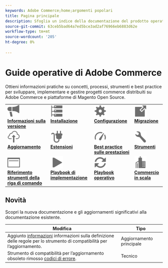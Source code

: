 ```yaml
---
keywords: Adobe Commerce;home;argomenti popolari
title: Pagina principale
description: Sfoglia un indice della documentazione del prodotto operativo Adobe Commerce.
source-git-commit: 63ceb5bad64a7ed5bce3ad2af76966eb6883d62e
workflow-type: tm+mt
source-wordcount: '205'
ht-degree: 0%

---
```



# Guide operative di Adobe Commerce

Ottieni informazioni pratiche su concetti, processi, strumenti e best practice per sviluppare, implementare e gestire progetti commerce distribuiti su Adobe Commerce e piattaforme di Magento Open Source.

<table>
<tr>
  <td valign="top">
    <a href="https://devdocs.magento.com/guides/v2.4/release-notes/bk-release-notes.html">
      <img alt="Informazioni sulla versione" src="../assets/icons/promote.svg" width="40" height="40"/>
    </a>
    <div>
      <a href="https://devdocs.magento.com/guides/v2.4/release-notes/bk-release-notes.html"><strong>Informazioni sulla versione</strong></a>
    </div>
  </td>
  <td valign="top">
    <a href="https://devdocs.magento.com/guides/v2.4/install-gde/install-flow-diagram.html">
      <img alt="Installazione" src="../assets/icons/servers.svg" width="40" height="40"/>
    </a>
    <div>
      <a href="https://devdocs.magento.com/guides/v2.4/install-gde/install-flow-diagram.html"><strong>Installazione</strong></a>
    </div>
  </td>
  <td valign="top">
    <a href="https://devdocs.magento.com/guides/v2.4/config-guide/bk-config-guide.html">
      <img alt="Configurazione" src="../assets/icons/settings.svg" width="40" height="40"/>
    </a>
    <div>
      <a href="https://devdocs.magento.com/guides/v2.4/config-guide/bk-config-guide.html"><strong>Configurazione</strong></a>
    </div>
  </td>
  <td valign="top">
    <a href="https://devdocs.magento.com/guides/v2.4/migration/bk-migration-guide.html">
      <img alt="Migrazione" src="../assets/icons/move-to.svg" width="40" height="40"/>
    </a>
    <div>
      <a href="https://devdocs.magento.com/guides/v2.4/migration/bk-migration-guide.html"><strong>Migrazione</strong></a>
    </div>
  </td>
</tr>
<tr>
  <td valign="top">
    <a href="../upgrade/overview.md">
      <img alt="Aggiornamento" src="../assets/icons/upload-cloud.svg" width="40" height="40"/>
    </a>
    <div>
      <a href="../upgrade/overview.md"><strong>Aggiornamento</strong></a>
    </div>
  </td>
  <td valign="top">
    <a href="https://devdocs.magento.com/extensions/">
       <img alt="Estensioni" src="../assets/icons/extension.svg" width="40" height="40"/>
    </a>
    <div>
      <a href="https://devdocs.magento.com/extensions/"><strong>Estensioni</strong></a>
    </div>
  </td>
  <td valign="top">
    <a href="https://devdocs.magento.com/guides/v2.4/performance-best-practices/introduction.html">
       <img alt="Prestazioni" src="../assets/icons/gauge.svg" width="40" height="40"/>
    </a>
    <div>
      <a href="https://devdocs.magento.com/guides/v2.4/performance-best-practices/introduction.html"><strong>Best practice sulle prestazioni</strong></a>
    </div>
  </td>
  <td valign="top">
    <a href="https://devdocs.magento.com/quality-patches/tool.html">
       <img alt="Strumenti" src="../assets/icons/wrench.svg" width="40" height="40"/>
    </a>
    <div>
      <a href="https://devdocs.magento.com/quality-patches/tool.html"><strong>Strumenti</strong></a>
    </div>
  </td>
</tr>
<tr>
  <td valign="top">
    <a href="https://devdocs.magento.com/guides/v2.4/reference/cli/magento.html">
       <img alt="Riferimento per gli strumenti della riga di comando" src="../assets/icons/page-rule.svg" width="40" height="40"/>
    </a>
    <div>
      <a href="https://devdocs.magento.com/guides/v2.4/reference/cli/magento.html"><strong>Riferimento strumenti della riga di comando</strong></a>
    </div>
  </td>
  <td valign="top">
    <a href="../implementation-playbook/overview.md">
      <img alt="Implementazione" src="../assets/icons/play.svg" width="40" height="40"/>
    </a>
    <div>
      <a href="../implementation-playbook/overview.md"><strong>Playbook di implementazione</strong></a>
    </div>
  </td>
  <td valign="top">
    <a href="../operational-playbook/overview.md">
       <img alt="Operazioni" src="../assets/icons/refresh.svg" width="40" height="40"/>
    </a>
    <div>
      <a href="../operational-playbook/overview.md"><strong>Playbook operativo</strong></a>
    </div>
  </td>
  <td valign="top">
    <a href="../operational-playbook/overview.md">
       <img alt="Enterprise" src="../assets/icons/enterprise.svg" width="40" height="40"/>
    </a>
    <div>
      <a href="../commerce-at-scale/overview.md"><strong>Commercio in scala</strong></a>
    </div>
  </td>
</tr>
</table>

## Novità

Scopri la nuova documentazione e gli aggiornamenti significativi alla documentazione esistente.

| Modifica | Tipo |
|----------------------------------------------------------------------------------------------------------------------------------------|--------------|
| Aggiunto [informazioni](../upgrade/upgrade-compatibility-tool/overview.md) informazioni sulla definizione delle regole per lo strumento di compatibilità per l’aggiornamento. | Aggiornamento principale |
| Strumento di compatibilità per l’aggiornamento obsoleto rimosso [codici di errore](../upgrade/upgrade-compatibility-tool/error-messages.md). | Tecnico |